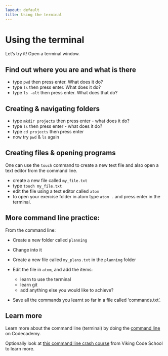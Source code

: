 ```yaml
---
layout: default
title: Using the terminal
---
```


# Using the terminal

Let’s try it! Open a terminal window.

## Find out where you are and what is there

* type `pwd` then press enter. What does it do?
* type `ls` then press enter. What does it do?
* type `ls -alt` then press enter. What does that do?

## Creating & navigating folders

* type `mkdir projects` then press enter - what does it do?
* type `ls` then press enter - what does it do?
* type `cd projects` then press enter
* now try `pwd` & `ls` again

## Creating files & opening programs

One can use the `touch` command to create a new text file and also open a text editor from the command line.

* create a new file called `my_file.txt`
* type `touch my_file.txt`
* edit the file using a text editor called `atom`
* to open your exercise folder in atom type `atom .` and press enter in the terminal.

## More command line practice:

From the command line:

* Create a new folder called `planning`
* Change into it
* Create a new file called `my_plans.txt` in the `planning` folder
* Edit the file in `atom`, and add the items:
    * learn to use the terminal
    * learn git
    * add anything else you would like to achieve?

* Save all the commands you learnt so far in a file called ‘commands.txt’.

## Learn more

Learn more about the command line (terminal) by doing the [command line](https://www.codecademy.com/en/courses/learn-the-command-line) on Codecademy.

Optionally look at [this command line crash course](https://www.vikingcodeschool.com/web-development-basics/a-command-line-crash-course) from Viking Code School to learn more.
